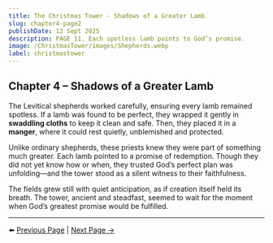 ```yaml
---
title: The Christmas Tower - Shadows of a Greater Lamb
slug: chapter4-page2
publishDate: 12 Sept 2025
description: PAGE 11. Each spotless lamb points to God’s promise.
image: /ChristmasTower/images/Shepherds.webp
label: christmastower
---
```


## Chapter 4 – Shadows of a Greater Lamb  

The Levitical shepherds worked carefully, ensuring every lamb remained spotless. If a lamb was found to be perfect, they wrapped it gently in **swaddling cloths** to keep it clean and safe. Then, they placed it in a **manger**, where it could rest quietly, unblemished and protected.  

Unlike ordinary shepherds, these priests knew they were part of something much greater. Each lamb pointed to a promise of redemption. Though they did not yet know how or when, they trusted God’s perfect plan was unfolding—and the tower stood as a silent witness to their faithfulness.  

The fields grew still with quiet anticipation, as if creation itself held its breath. The tower, ancient and steadfast, seemed to wait for the moment when God’s greatest promise would be fulfilled.  

---

⬅️ [Previous Page](chapter4-page1) | [Next Page →](chapter5-page1)
